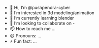 - 👋 Hi, I’m @pushpendra-cyber
- 👀 I’m interested in 3d modeling/animation
- 🌱 I’m currently learning blender
- 💞️ I’m looking to collaborate on -
- 📫 How to reach me ...
- 😄 Pronouns: ...
- ⚡ Fun fact: ...

<!---
pushpendra-cyber/pushpendra-cyber is a ✨ special ✨ repository because its `README.md` (this file) appears on your GitHub profile.
You can click the Preview link to take a look at your changes.
--->
